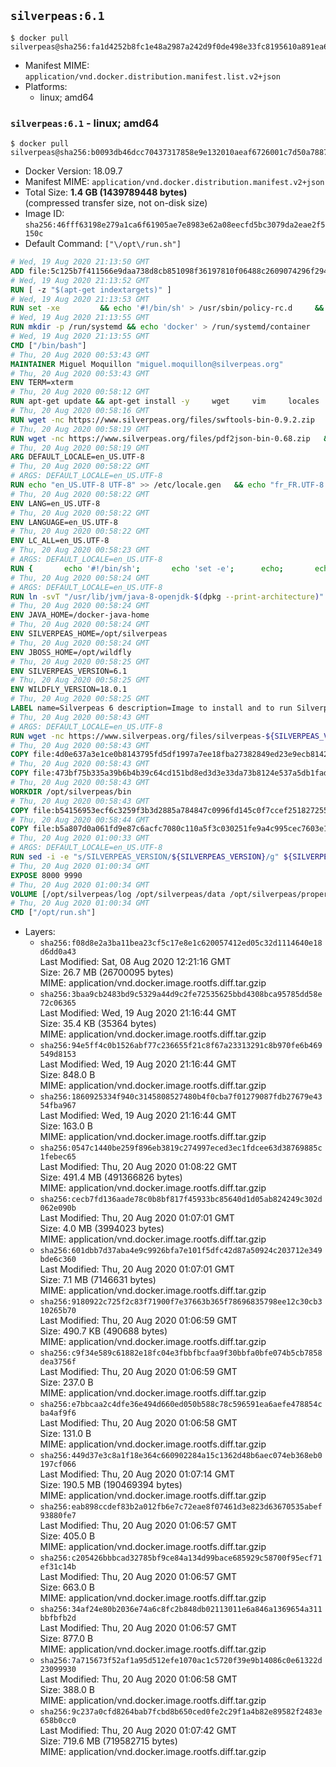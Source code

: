 ## `silverpeas:6.1`

```console
$ docker pull silverpeas@sha256:fa1d4252b8fc1e48a2987a242d9f0de498e33fc8195610a891ea6bc0a3e622ba
```

-	Manifest MIME: `application/vnd.docker.distribution.manifest.list.v2+json`
-	Platforms:
	-	linux; amd64

### `silverpeas:6.1` - linux; amd64

```console
$ docker pull silverpeas@sha256:b0093db46dcc70437317858e9e132010aeaf6726001c7d50a78877922fc6c101
```

-	Docker Version: 18.09.7
-	Manifest MIME: `application/vnd.docker.distribution.manifest.v2+json`
-	Total Size: **1.4 GB (1439789448 bytes)**  
	(compressed transfer size, not on-disk size)
-	Image ID: `sha256:46fff63198e279a1ca6f61905ae7e8983e62a08eecfd5bc3079da2eae2f5150c`
-	Default Command: `["\/opt\/run.sh"]`

```dockerfile
# Wed, 19 Aug 2020 21:13:50 GMT
ADD file:5c125b7f411566e9daa738d8cb851098f36197810f06488c2609074296f294b2 in / 
# Wed, 19 Aug 2020 21:13:52 GMT
RUN [ -z "$(apt-get indextargets)" ]
# Wed, 19 Aug 2020 21:13:53 GMT
RUN set -xe 		&& echo '#!/bin/sh' > /usr/sbin/policy-rc.d 	&& echo 'exit 101' >> /usr/sbin/policy-rc.d 	&& chmod +x /usr/sbin/policy-rc.d 		&& dpkg-divert --local --rename --add /sbin/initctl 	&& cp -a /usr/sbin/policy-rc.d /sbin/initctl 	&& sed -i 's/^exit.*/exit 0/' /sbin/initctl 		&& echo 'force-unsafe-io' > /etc/dpkg/dpkg.cfg.d/docker-apt-speedup 		&& echo 'DPkg::Post-Invoke { "rm -f /var/cache/apt/archives/*.deb /var/cache/apt/archives/partial/*.deb /var/cache/apt/*.bin || true"; };' > /etc/apt/apt.conf.d/docker-clean 	&& echo 'APT::Update::Post-Invoke { "rm -f /var/cache/apt/archives/*.deb /var/cache/apt/archives/partial/*.deb /var/cache/apt/*.bin || true"; };' >> /etc/apt/apt.conf.d/docker-clean 	&& echo 'Dir::Cache::pkgcache ""; Dir::Cache::srcpkgcache "";' >> /etc/apt/apt.conf.d/docker-clean 		&& echo 'Acquire::Languages "none";' > /etc/apt/apt.conf.d/docker-no-languages 		&& echo 'Acquire::GzipIndexes "true"; Acquire::CompressionTypes::Order:: "gz";' > /etc/apt/apt.conf.d/docker-gzip-indexes 		&& echo 'Apt::AutoRemove::SuggestsImportant "false";' > /etc/apt/apt.conf.d/docker-autoremove-suggests
# Wed, 19 Aug 2020 21:13:55 GMT
RUN mkdir -p /run/systemd && echo 'docker' > /run/systemd/container
# Wed, 19 Aug 2020 21:13:55 GMT
CMD ["/bin/bash"]
# Thu, 20 Aug 2020 00:53:43 GMT
MAINTAINER Miguel Moquillon "miguel.moquillon@silverpeas.org"
# Thu, 20 Aug 2020 00:53:43 GMT
ENV TERM=xterm
# Thu, 20 Aug 2020 00:58:12 GMT
RUN apt-get update && apt-get install -y     wget     vim     locales     procps     net-tools     zip     unzip     openjdk-8-jdk     ffmpeg     imagemagick     ghostscript     libreoffice     ure     gpgv   && rm -rf /var/lib/apt/lists/*   && update-ca-certificates -f
# Thu, 20 Aug 2020 00:58:16 GMT
RUN wget -nc https://www.silverpeas.org/files/swftools-bin-0.9.2.zip   && echo 'd40bd091c84bde2872f2733a3c767b3a686c8e8477a3af3a96ef347cf05c5e43 *swftools-bin-0.9.2.zip' | sha256sum -   && unzip swftools-bin-0.9.2.zip -d /   && rm swftools-bin-0.9.2.zip
# Thu, 20 Aug 2020 00:58:19 GMT
RUN wget -nc https://www.silverpeas.org/files/pdf2json-bin-0.68.zip   && echo 'eec849cdd75224f9d44c0999ed1fbe8764a773d8ab0cf7fff4bf922ab81c9f84 *pdf2json-bin-0.68.zip' | sha256sum -   && unzip pdf2json-bin-0.68.zip -d /   && rm pdf2json-bin-0.68.zip
# Thu, 20 Aug 2020 00:58:19 GMT
ARG DEFAULT_LOCALE=en_US.UTF-8
# Thu, 20 Aug 2020 00:58:22 GMT
# ARGS: DEFAULT_LOCALE=en_US.UTF-8
RUN echo "en_US.UTF-8 UTF-8" >> /etc/locale.gen   && echo "fr_FR.UTF-8 UTF-8" >> /etc/locale.gen   && echo "de_DE.UTF-8 UTF-8" >> /etc/locale.gen   && locale-gen   && update-locale LANG=${DEFAULT_LOCALE} LANGUAGE=${DEFAULT_LOCALE} LC_ALL=${DEFAULT_LOCALE}
# Thu, 20 Aug 2020 00:58:22 GMT
ENV LANG=en_US.UTF-8
# Thu, 20 Aug 2020 00:58:22 GMT
ENV LANGUAGE=en_US.UTF-8
# Thu, 20 Aug 2020 00:58:22 GMT
ENV LC_ALL=en_US.UTF-8
# Thu, 20 Aug 2020 00:58:23 GMT
# ARGS: DEFAULT_LOCALE=en_US.UTF-8
RUN { 		echo '#!/bin/sh'; 		echo 'set -e'; 		echo; 		echo 'dirname "$(dirname "$(readlink -f "$(which javac || which java)")")"'; 	} > /usr/local/bin/docker-java-home 	&& chmod +x /usr/local/bin/docker-java-home
# Thu, 20 Aug 2020 00:58:24 GMT
# ARGS: DEFAULT_LOCALE=en_US.UTF-8
RUN ln -svT "/usr/lib/jvm/java-8-openjdk-$(dpkg --print-architecture)" /docker-java-home
# Thu, 20 Aug 2020 00:58:24 GMT
ENV JAVA_HOME=/docker-java-home
# Thu, 20 Aug 2020 00:58:24 GMT
ENV SILVERPEAS_HOME=/opt/silverpeas
# Thu, 20 Aug 2020 00:58:24 GMT
ENV JBOSS_HOME=/opt/wildfly
# Thu, 20 Aug 2020 00:58:25 GMT
ENV SILVERPEAS_VERSION=6.1
# Thu, 20 Aug 2020 00:58:25 GMT
ENV WILDFLY_VERSION=18.0.1
# Thu, 20 Aug 2020 00:58:25 GMT
LABEL name=Silverpeas 6 description=Image to install and to run Silverpeas 6 vendor=Silverpeas version=6.1 build=2
# Thu, 20 Aug 2020 00:58:43 GMT
# ARGS: DEFAULT_LOCALE=en_US.UTF-8
RUN wget -nc https://www.silverpeas.org/files/silverpeas-${SILVERPEAS_VERSION}-wildfly${WILDFLY_VERSION%.?.?}.zip   && wget -nc https://www.silverpeas.org/files/silverpeas-${SILVERPEAS_VERSION}-wildfly${WILDFLY_VERSION%.?.?}.zip.asc   && gpg --keyserver ha.pool.sks-keyservers.net --recv-keys 3F4657EF9C591F2FEA458FEBC19391EB3DF442B6   && gpg --batch --verify silverpeas-${SILVERPEAS_VERSION}-wildfly${WILDFLY_VERSION%.?.?}.zip.asc silverpeas-${SILVERPEAS_VERSION}-wildfly${WILDFLY_VERSION%.?.?}.zip   && wget -nc http://download.jboss.org/wildfly/${WILDFLY_VERSION}.Final/wildfly-${WILDFLY_VERSION}.Final.zip   && unzip silverpeas-${SILVERPEAS_VERSION}-wildfly${WILDFLY_VERSION%.?.?}.zip -d /opt   && unzip wildfly-${WILDFLY_VERSION}.Final.zip -d /opt   && mv /opt/silverpeas-${SILVERPEAS_VERSION}-wildfly${WILDFLY_VERSION%.?.?} /opt/silverpeas   && mv /opt/wildfly-${WILDFLY_VERSION}.Final /opt/wildfly   && rm *.zip   && mkdir -p /root/.m2
# Thu, 20 Aug 2020 00:58:43 GMT
COPY file:4d0e637a3e1ce0b8143795fd5df1997a7ee18fba27382849ed23e9ecb8142009 in /root/.m2/ 
# Thu, 20 Aug 2020 00:58:43 GMT
COPY file:473bf75b335a39b6b4b39c64cd151bd8ed3d3e33da73b8124e537a5db1fad3d6 in /opt/silverpeas/bin/ 
# Thu, 20 Aug 2020 00:58:43 GMT
WORKDIR /opt/silverpeas/bin
# Thu, 20 Aug 2020 00:58:43 GMT
COPY file:b54156953ecf6c3259f3b3d2885a784847c0996fd145c0f7ccef25182725511f in /opt/ 
# Thu, 20 Aug 2020 00:58:44 GMT
COPY file:b5a807d0a061fd9e87c6acfc7080c110a5f3c030251fe9a4c995cec7603e12d2 in /opt/silverpeas/configuration/silverpeas/ 
# Thu, 20 Aug 2020 01:00:33 GMT
# ARGS: DEFAULT_LOCALE=en_US.UTF-8
RUN sed -i -e "s/SILVERPEAS_VERSION/${SILVERPEAS_VERSION}/g" ${SILVERPEAS_HOME}/bin/silverpeas.gradle   && ./silverpeas construct   && mv ../migrations/db/h2/busCore/up040/alter-table.sql ../migrations/db/h2/busCore/up040/alter_table.sql   && rm ../log/build-*   && touch .install
# Thu, 20 Aug 2020 01:00:34 GMT
EXPOSE 8000 9990
# Thu, 20 Aug 2020 01:00:34 GMT
VOLUME [/opt/silverpeas/log /opt/silverpeas/data /opt/silverpeas/properties /opt/silverpeas/xmlcomponents/workflows]
# Thu, 20 Aug 2020 01:00:34 GMT
CMD ["/opt/run.sh"]
```

-	Layers:
	-	`sha256:f08d8e2a3ba11bea23cf5c17e8e1c620057412ed05c32d1114640e18d6dd0a43`  
		Last Modified: Sat, 08 Aug 2020 12:21:16 GMT  
		Size: 26.7 MB (26700095 bytes)  
		MIME: application/vnd.docker.image.rootfs.diff.tar.gzip
	-	`sha256:3baa9cb2483bd9c5329a44d9c2fe72535625bbd4308bca95785dd58e72c06365`  
		Last Modified: Wed, 19 Aug 2020 21:16:44 GMT  
		Size: 35.4 KB (35364 bytes)  
		MIME: application/vnd.docker.image.rootfs.diff.tar.gzip
	-	`sha256:94e5ff4c0b1526abf77c236655f21c8f67a23313291c8b970fe6b469549d8153`  
		Last Modified: Wed, 19 Aug 2020 21:16:44 GMT  
		Size: 848.0 B  
		MIME: application/vnd.docker.image.rootfs.diff.tar.gzip
	-	`sha256:1860925334f940c3145808527480b4f0cba7f01279087fdb27679e4354fba967`  
		Last Modified: Wed, 19 Aug 2020 21:16:44 GMT  
		Size: 163.0 B  
		MIME: application/vnd.docker.image.rootfs.diff.tar.gzip
	-	`sha256:0547c1440be259f896eb3819c274997eced3ec1fdcee63d38769885c1febec65`  
		Last Modified: Thu, 20 Aug 2020 01:08:22 GMT  
		Size: 491.4 MB (491366826 bytes)  
		MIME: application/vnd.docker.image.rootfs.diff.tar.gzip
	-	`sha256:cecb7fd136aade78c0b8bf817f45933bc85640d1d05ab824249c302d062e090b`  
		Last Modified: Thu, 20 Aug 2020 01:07:01 GMT  
		Size: 4.0 MB (3994023 bytes)  
		MIME: application/vnd.docker.image.rootfs.diff.tar.gzip
	-	`sha256:601dbb7d37aba4e9c9926bfa7e101f5dfc42d87a50924c203712e349bde6c360`  
		Last Modified: Thu, 20 Aug 2020 01:07:01 GMT  
		Size: 7.1 MB (7146631 bytes)  
		MIME: application/vnd.docker.image.rootfs.diff.tar.gzip
	-	`sha256:9180922c725f2c83f71900f7e37663b365f78696835798ee12c30cb310265b70`  
		Last Modified: Thu, 20 Aug 2020 01:06:59 GMT  
		Size: 490.7 KB (490688 bytes)  
		MIME: application/vnd.docker.image.rootfs.diff.tar.gzip
	-	`sha256:c9f34e589c61882e18fc04e3fbbfbcfaa9f30bbfa0bfe074b5cb7858dea3756f`  
		Last Modified: Thu, 20 Aug 2020 01:06:59 GMT  
		Size: 237.0 B  
		MIME: application/vnd.docker.image.rootfs.diff.tar.gzip
	-	`sha256:e7bbcaa2c4dfe36e494d660ed050b588c78c596591ea6aefe478854cba4af9f6`  
		Last Modified: Thu, 20 Aug 2020 01:06:58 GMT  
		Size: 131.0 B  
		MIME: application/vnd.docker.image.rootfs.diff.tar.gzip
	-	`sha256:449d37e3c8a1f18e364c660902284a15c1362d48b6aec074eb368eb0197cf066`  
		Last Modified: Thu, 20 Aug 2020 01:07:14 GMT  
		Size: 190.5 MB (190469394 bytes)  
		MIME: application/vnd.docker.image.rootfs.diff.tar.gzip
	-	`sha256:eab898ccdef83b2a012fb6e7c72eae8f07461d3e823d63670535abef93880fe7`  
		Last Modified: Thu, 20 Aug 2020 01:06:57 GMT  
		Size: 405.0 B  
		MIME: application/vnd.docker.image.rootfs.diff.tar.gzip
	-	`sha256:c205426bbbcad32785bf9ce84a134d99bace685929c58700f95ecf71ef31c14b`  
		Last Modified: Thu, 20 Aug 2020 01:06:57 GMT  
		Size: 663.0 B  
		MIME: application/vnd.docker.image.rootfs.diff.tar.gzip
	-	`sha256:34af24e80b2036e74a6c8fc2b848db02113011e6a846a1369654a311bbfbfb2d`  
		Last Modified: Thu, 20 Aug 2020 01:06:57 GMT  
		Size: 877.0 B  
		MIME: application/vnd.docker.image.rootfs.diff.tar.gzip
	-	`sha256:7a715673f52af1a95d512efe1070ac1c5720f39e9b14086c0e61322d23099930`  
		Last Modified: Thu, 20 Aug 2020 01:06:58 GMT  
		Size: 388.0 B  
		MIME: application/vnd.docker.image.rootfs.diff.tar.gzip
	-	`sha256:9c237a0cfd8264bab7fcbd8b650ced0fe2c29f1a4b82e89582f2483e658b0cc0`  
		Last Modified: Thu, 20 Aug 2020 01:07:42 GMT  
		Size: 719.6 MB (719582715 bytes)  
		MIME: application/vnd.docker.image.rootfs.diff.tar.gzip
